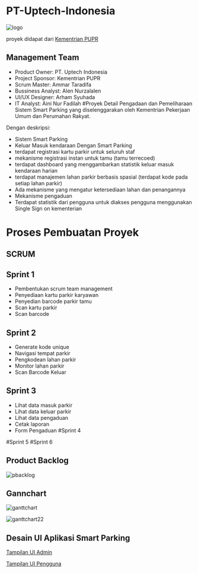 # PT-Uptech-Indonesia
![logo](https://user-images.githubusercontent.com/86569461/209859300-978cf4d0-ff58-4c04-bde4-d1057f6e5782.jpeg)

proyek didapat dari [Kementrian PUPR](https://lpse.pu.go.id/eproc4/lelang/79622064/pengumumanlelang)
## Management Team
- Product Owner:	PT. Uptech Indonesia
- Project Sponsor:	Kementrian PUPR
- Scrum Master:	Ammar Taradifa
- Bussiness Analyst:	Alen Nurzalalen
- UI/UX Designer:	Arham Syuhada
- IT Analyst:	Aini Nur Fadilah 
#Proyek Detail
Pengadaan dan Pemeliharaan Sistem Smart Parking yang diselenggarakan oleh Kementrian Pekerjaan Umum dan Perumahan Rakyat. 

Dengan deskripsi:
- Sistem Smart Parking
- Keluar Masuk kendaraan Dengan Smart Parking
- terdapat registrasi kartu parkir untuk seluruh staf
- mekanisme registrasi instan untuk tamu (tamu terrecoed)
- terdapat dashboard yang menggambarkan statistik keluar masuk kendaraan harian
- terdapat manajemen lahan parkir berbasis spasial (terdapat kode pada setiap lahan parkir)
- Ada mekanisme yang mengatur ketersediaan lahan dan penangannya
- Mekanisme pengaduan
- Terdapat statistik dari pengguna untuk diakses pengguna menggunakan Single Sign on kementerian

# Proses Pembuatan Proyek
## SCRUM
## Sprint 1
- Pembentukan scrum team management
- Penyediaan kartu parkir karyawan
- Penyedian barcode parkir tamu
- Scan kartu parkir
- Scan barcode
## Sprint 2
- Generate kode unique
- Navigasi tempat parkir
- Pengkodean lahan parkir
- Monitor lahan parkir
- Scan Barcode Keluar
## Sprint 3
- Lihat data masuk parkir
- Lihat data keluar parkir
- Lihat data pengaduan
- Cetak laporan
- Form Pengaduan
#Sprint 4

#Sprint 5
#Sprint 6



## Product Backlog

![pbacklog](https://user-images.githubusercontent.com/86569461/209857043-0bdc92b3-549b-4c2a-8e32-6c5e38e0691c.PNG)

## Gannchart

![ganttchart](https://user-images.githubusercontent.com/86569461/209857917-61c3a100-2106-4895-8bc9-ea90e41f20b4.PNG)

![ganttchart22](https://user-images.githubusercontent.com/86569461/209857931-55bfed08-ae03-4c24-b8b9-d6c487154c1b.PNG)

## Desain UI Aplikasi Smart Parking

[Tampilan UI Admin](https://design.penpot.app/#/view/35dd4c70-bf14-80a7-8001-c089a4815a47?page-id=9c5ceddf-c68c-8036-8001-bf8405643fa5&section=interactions&index=0&share-id=35d247e6-89b4-8007-8001-d198be492452)

[Tampilan UI Pengguna](https://design.penpot.app/#/view/35dd4c70-bf14-80a7-8001-c08980e1828c?page-id=036dc80b-fe30-8148-8001-b7fae9635754&section=interactions&index=0&share-id=0fb9115d-a827-815a-8001-d1993f6cf9d7&zoom=fit)






